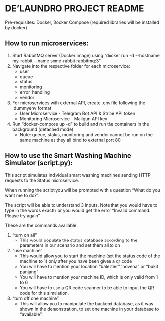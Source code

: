 # DE’LAUNDRO PROJECT README

Pre-requisites: Docker, Docker Compose (required libraries will be installed by docker)

## How to run microservices:
1. Start RabbitMQ server (Docker image) using “docker run -d --hostname my-rabbit --name some-rabbit rabbitmq:3”
2. Navigate into the respective folder for each microservice:
   * user
   * queue
   * status
   * monitoring
   * error_handling
   * vendor
3. For microservices with external API, create .env file following the .dummyenv format
   * User Microservice - Telegram Bot API & Stripe API token
   * Monitoring Microservice - Mailgun API key
4. Run “docker-compose up -d” to build and run the containers in the background (detached mode)
   * Note: queue, status, monitoring and vendor cannot be run on the same machine as they all bind to external port 80

## How to use the Smart Washing Machine Simulator (script.py):
This script simulates individual smart washing machines sending HTTP requests to the Status microservice.

When running the script you will be prompted with a question “What do you want me to do?”. 

The script will be able to understand 3 inputs. Note that you would have to type in the words exactly or you would get the error “Invalid command. Please try again”.

These are the commands available:
1. “turn on all”
   * This would populate the status database according to the parameters in our scenario and set them all to on 
2. “use machine”
   * This would allow you to start the machine (set the status code of the machine to 1) only after you have been given a qr code 
   * You will have to mention your location “balestier”,”novena” or “bukit panjang”
   * You will have to mention your machine ID, which is only valid from 1 to 6 
   * You will have to use a QR code scanner to be able to input the QR code for this simulation. 
3. “turn off one machine”
   * This will allow you to manipulate the backend database, as it was shown in the demonstration, to set one machine in your database to “available”.